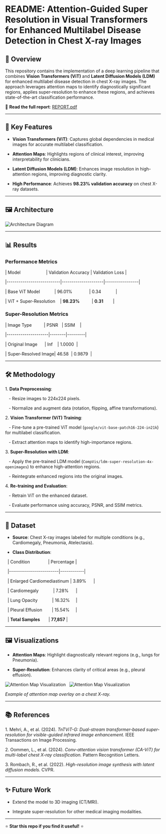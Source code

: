 # README: Attention-Guided Super Resolution in Visual Transformers for Enhanced Multilabel Disease Detection in Chest X-ray Images

## 📌 Overview

This repository contains the implementation of a deep learning pipeline that combines **Vision Transformers (ViT)** and **Latent Diffusion Models (LDM)** for enhanced multilabel disease detection in chest X-ray images. The approach leverages attention maps to identify diagnostically significant regions, applies super-resolution to enhance these regions, and achieves state-of-the-art classification performance.

📄 **Read the full report**: [REPORT.pdf](TEAM_24_FINAL_REPORT.pdf)

---

## 🚀 Key Features

- **Vision Transformers (ViT)**: Captures global dependencies in medical images for accurate multilabel classification.

- **Attention Maps**: Highlights regions of clinical interest, improving interpretability for clinicians.

- **Latent Diffusion Models (LDM)**: Enhances image resolution in high-attention regions, improving diagnostic clarity.

- **High Performance**: Achieves **98.23% validation accuracy** on chest X-ray datasets.

---

## 🖼️ Architecture

![Architecture Diagram](arch.png)

---

## 📊 Results

### Performance Metrics

| Model                     | Validation Accuracy | Validation Loss |

|---------------------------|---------------------|-----------------|

| Base ViT Model            | 96.01%              | 0.34            |

| ViT + Super-Resolution    | **98.23%**          | **0.31**        |

### Super-Resolution Metrics

| Image Type          | PSNR   | SSIM    |

|---------------------|--------|---------|

| Original Image      | Inf    | 1.0000  |

| Super-Resolved Image| 46.58  | 0.9879  |

---

## 🛠️ Methodology

1\. **Data Preprocessing**:

   - Resize images to 224x224 pixels.

   - Normalize and augment data (rotation, flipping, affine transformations).

2\. **Vision Transformer (ViT) Training**:

   - Fine-tune a pre-trained ViT model (`google/vit-base-patch16-224-in21k`) for multilabel classification.

   - Extract attention maps to identify high-importance regions.

3\. **Super-Resolution with LDM**:

   - Apply the pre-trained LDM model (`CompVis/ldm-super-resolution-4x-openimages`) to enhance high-attention regions.

   - Reintegrate enhanced regions into the original images.

4\. **Re-training and Evaluation**:

   - Retrain ViT on the enhanced dataset.

   - Evaluate performance using accuracy, PSNR, and SSIM metrics.

---

## 📂 Dataset

- **Source**: Chest X-ray images labeled for multiple conditions (e.g., Cardiomegaly, Pneumonia, Atelectasis).

- **Class Distribution**:

  | Condition               | Percentage |

  |-------------------------|------------|

  | Enlarged Cardiomediastinum | 3.89%      |

  | Cardiomegaly            | 7.28%      |

  | Lung Opacity            | 16.32%     |

  | Pleural Effusion        | 15.54%     |

  | **Total Samples**       | **77,857** |

---

## 🖼️ Visualizations

- **Attention Maps**: Highlight diagnostically relevant regions (e.g., lungs for Pneumonia).

- **Super-Resolution**: Enhances clarity of critical areas (e.g., pleural effusion).

![Attention Map Visualization](img2.png)  
![Attention Map Visualization](img1.png)  

*Example of attention map overlay on a chest X-ray.*

---



## 📚 References

1\. Mehri, A., et al. (2024). *TnTViT-G: Dual-stream transformer-based super-resolution for visible-guided infrared image enhancement.* IEEE Transactions on Image Processing.  

2\. Oommen, L., et al. (2024). *Conv-attention vision transformer (CA-ViT) for multi-label chest X-ray classification.* Pattern Recognition Letters.  

3\. Rombach, R., et al. (2022). *High-resolution image synthesis with latent diffusion models.* CVPR.

---

## ✨ Future Work

- Extend the model to 3D imaging (CT/MRI).

- Integrate super-resolution for other medical imaging modalities.

---

⭐ **Star this repo if you find it useful!** ⭐
